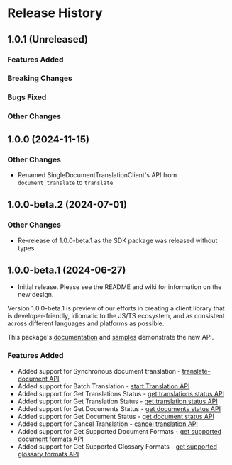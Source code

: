 # Release History

## 1.0.1 (Unreleased)

### Features Added

### Breaking Changes

### Bugs Fixed

### Other Changes

## 1.0.0 (2024-11-15)

### Other Changes
- Renamed SingleDocumentTranslationClient's API from `document_translate` to `translate`

## 1.0.0-beta.2 (2024-07-01)

### Other Changes
- Re-release of 1.0.0-beta.1 as the SDK package was released without types

## 1.0.0-beta.1 (2024-06-27)
- Initial release. Please see the README and wiki for information on the new design.

Version 1.0.0-beta.1 is preview of our efforts in creating a client library that is developer-friendly, idiomatic 
to the JS/TS ecosystem, and as consistent across different languages and platforms as possible. 

This package's 
[documentation](https://github.com/Azure/azure-sdk-for-js/blob/main/sdk/translation/ai-translation-document-rest/README.md) 
and 
[samples](https://github.com/Azure/azure-sdk-for-js/blob/main/sdk/translation/ai-translation-document-rest/samples) 
demonstrate the new API.

### Features Added
- Added support for Synchronous document translation - [translate-document API](https://learn.microsoft.com/azure/ai-services/translator/document-translation/reference/translate-document)
- Added support for Batch Translation - [start Translation API](https://learn.microsoft.com/azure/ai-services/translator/document-translation/reference/start-batch-translation)
- Added support for Get Translations Status - [get translations status API](https://learn.microsoft.com/azure/ai-services/translator/document-translation/reference/get-translations-status)
- Added support for Get Translation Status - [get translation status API](https://learn.microsoft.com/azure/ai-services/translator/document-translation/reference/get-translation-status)
- Added support for Get Documents Status - [get documents status API](https://learn.microsoft.com/azure/ai-services/translator/document-translation/reference/get-documents-status)
- Added support for Get Document Status - [get document status API](https://learn.microsoft.com/azure/ai-services/translator/document-translation/reference/get-document-status)
- Added support for Cancel Translation - [cancel translation API](https://learn.microsoft.com/azure/ai-services/translator/document-translation/reference/cancel-translation)
- Added support for Get Supported Document Formats - [get supported document formats API](https://learn.microsoft.com/azure/ai-services/translator/document-translation/reference/get-supported-document-formats)
- Added support for Get Supported Glossary Formats - [get supported glossary formats API](https://learn.microsoft.com/azure/ai-services/translator/document-translation/reference/get-supported-glossary-formats)

